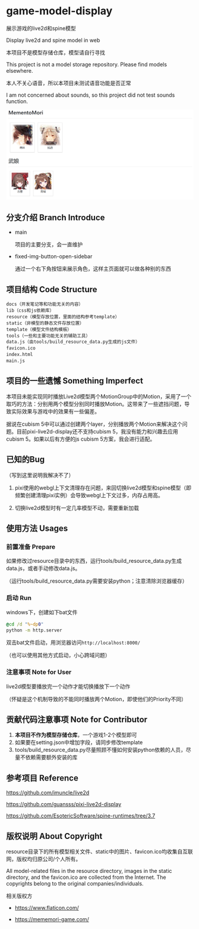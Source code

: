# game-model-display
展示游戏的live2d和spine模型

Display live2d and spine model in web

本项目不是模型存储仓库，模型请自行寻找

This project is not a model storage repository. Please find models elsewhere.

本人不关心语音，所以本项目未测试语音功能是否正常

I am not concerned about sounds, so this project did not test sounds function.

![](./docs/main.png)

## 分支介绍 Branch Introduce
- main

  项目的主要分支，会一直维护

- fixed-img-button-open-sidebar

  通过一个右下角按钮来展示角色，这样主页面就可以做各种别的东西

## 项目结构 Code Structure
```txt
docs（开发笔记等和功能无关的内容）
lib（css和js依赖库）
resource（模型存放位置，里面的结构参考template）
static（非模型的静态文件存放位置）
template（模型文件结构模板）
tools（一些和主要功能无关的辅助工具）
data.js（由tools/build_resource_data.py生成的js文件）
favicon.ico
index.html
main.js
```

## 项目的一些遗憾 Something Imperfect
本项目未能实现同时播放Live2d模型两个MotionGroup中的Motion，采用了一个取巧的方法：分别用两个模型分别同时播放Motion。这带来了一些遮挡问题，导致实际效果与游戏中的效果有一些偏差。

据说在cubism 5中可以通过创建两个layer，分别播放两个Motion来解决这个问题。目前pixi-live2d-display还不支持cubism 5，我没有能力和兴趣去应用cubism 5。如果以后有方便的js cubism 5方案，我会进行适配。


## 已知的Bug
（写到这里说明我解决不了）

1. pixi使用的webgl上下文清理存在问题，来回切换live2d模型和spine模型（即频繁创建清理pixi实例）会导致webgl上下文过多，内存占用高。

2. 切换live2d模型时有一定几率模型不动，需要重新加载

## 使用方法 Usages
### 前置准备 Prepare
如果修改过resource目录中的东西，运行tools/build_resource_data.py生成data.js，或者手动修改data.js。

（运行tools/build_resource_data.py需要安装python；注意清除浏览器缓存）

### 启动 Run
windows下，创建如下bat文件
```bat
@cd /d "%~dp0"
python -m http.server
```
双击bat文件启动，用浏览器访问`http://localhost:8000/`

（也可以使用其他方式启动，小心跨域问题）

### 注意事项 Note for User
live2d模型要播放完一个动作才能切换播放下一个动作

（怀疑是这个机制导致的不能同时播放两个Motion，即使他们的Priority不同）

## 贡献代码注意事项 Note for Contributor
1. **本项目不作为模型存储仓库**，一个游戏1-2个模型即可
2. 如果要在setting.json中增加字段，请同步修改template
3. tools/build_resource_data.py尽量照顾不懂如何安装python依赖的人员，尽量不依赖需要额外安装的库

## 参考项目 Reference
https://github.com/imuncle/live2d

https://github.com/guansss/pixi-live2d-display

https://github.com/EsotericSoftware/spine-runtimes/tree/3.7

## 版权说明 About Copyright
resource目录下的所有模型相关文件、static中的图片、favicon.ico均收集自互联网，版权均归原公司/个人所有。

All model-related files in the resource directory, images in the static directory, and the favicon.ico are collected from the Internet. The copyrights belong to the original companies/individuals.

相关版权方

- https://www.flaticon.com/

- https://mememori-game.com/
